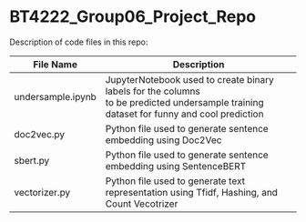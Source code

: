 # BT4222_Group06_Project_Repo

Description of code files in this repo:

| File Name     | Description           |
| ------------- |---------------------|
| undersample.ipynb      | JupyterNotebook used to create binary labels for the columns <br />to be predicted undersample training dataset for funny and cool prediction |
| doc2vec.py      | Python file used to generate sentence embedding using Doc2Vec |
| sbert.py        | Python file used to generate sentence embedding using SentenceBERT |
| vectorizer.py   | Python file used to generate text representation using Tfidf, Hashing, and Count Vecotrizer |

